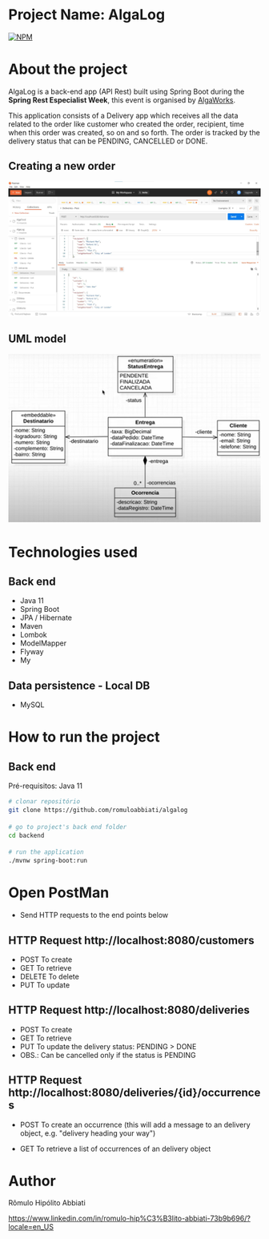 # Project Name: AlgaLog 
[![NPM](https://img.shields.io/npm/l/react)](https://github.com/romuloabbiati/algalog/blob/main/LICENSE) 

# About the project

AlgaLog is a back-end app (API Rest) built using Spring Boot during the **Spring Rest Especialist Week**, this event is organised by [AlgaWorks](https://www.algaworks.com/ "Site da AlgaWorks").

This application consists of a Delivery app which receives all the data related to the order like customer who created the order, recipient, time when this order was created, so on and so forth. The order is tracked by the delivery status that can be PENDING, CANCELLED or DONE.

## Creating a new order
![Web 1](https://github.com/romuloabbiati/assets/blob/main/postman.jpg)

## UML model
![Modelo Conceitual](https://github.com/romuloabbiati/assets/blob/main/uml-projeto.jpg)

# Technologies used
## Back end
- Java 11
- Spring Boot
- JPA / Hibernate
- Maven
- Lombok
- ModelMapper
- Flyway
- My

## Data persistence - Local DB
- MySQL

# How to run the project

## Back end
Pré-requisitos: Java 11

```bash
# clonar repositório
git clone https://github.com/romuloabbiati/algalog

# go to project's back end folder
cd backend

# run the application
./mvnw spring-boot:run
```

# Open PostMan
- Send HTTP requests to the end points below

## HTTP Request http://localhost:8080/customers
- POST To create
- GET To retrieve
- DELETE To delete
- PUT To update

## HTTP Request http://localhost:8080/deliveries
- POST To create
- GET To retrieve
- PUT To update the delivery status: PENDING > DONE
- OBS.: Can be cancelled only if the status is PENDING
  
## HTTP Request http://localhost:8080/deliveries/{id}/occurrences
- POST To create an occurrence (this will add a message to an delivery object, e.g. "delivery heading your way")

- GET To retrieve a list of occurrences of an delivery object

# Author

Rômulo Hipólito Abbiati

https://www.linkedin.com/in/romulo-hip%C3%B3lito-abbiati-73b9b696/?locale=en_US
